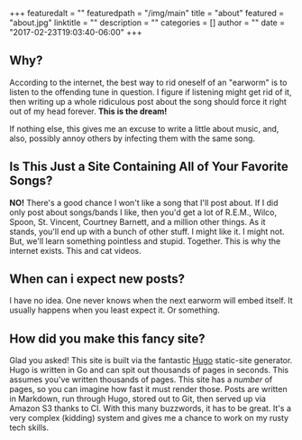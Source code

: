+++
featuredalt = ""
featuredpath = "/img/main"
title = "about"
featured = "about.jpg"
linktitle = ""
description = ""
categories = []
author = ""
date = "2017-02-23T19:03:40-06:00"
+++
## Why?
According to the internet, the best way to rid oneself of an "earworm" is to listen to the offending tune in question. I figure if listening might get rid of it, then writing up a whole ridiculous post about the song should force it right out of my head forever. **This is the dream!**

If nothing else, this gives me an excuse to write a little about music, and, also, possibly annoy others by infecting them with the same song.

## Is This Just a Site Containing All of Your Favorite Songs?
**NO!** There's a good chance I won't like a song that I'll post about. If I did only post about songs/bands I like, then you'd get a lot of R.E.M., Wilco, Spoon, St. Vincent, Courtney Barnett, and a million other things. As it stands, you'll end up with a bunch of other stuff. I might like it. I might not. But, we'll learn something pointless and stupid. Together. This is why the internet exists. This and cat videos.

## When can i expect new posts?
I have no idea. One never knows when the next earworm will embed itself. It usually happens when you least expect it. Or something.

## How did you make this fancy site?
Glad you asked! This site is built via the fantastic [Hugo](https://gohugo.io/) static-site generator. Hugo is written in Go and can spit out thousands of pages in seconds. This assumes you've written thousands of pages. This site has a *number* of pages, so you can imagine how fast it must render those. Posts are written in Markdown, run through Hugo, stored out to Git, then served up via Amazon S3 thanks to CI. With this many buzzwords, it has to be great. It's a very complex (kidding) system and gives me a chance to work on my rusty tech skills.
